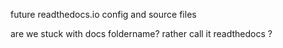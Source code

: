 future readthedocs.io config and source files

are we stuck with docs foldername?
rather call it readthedocs ?
